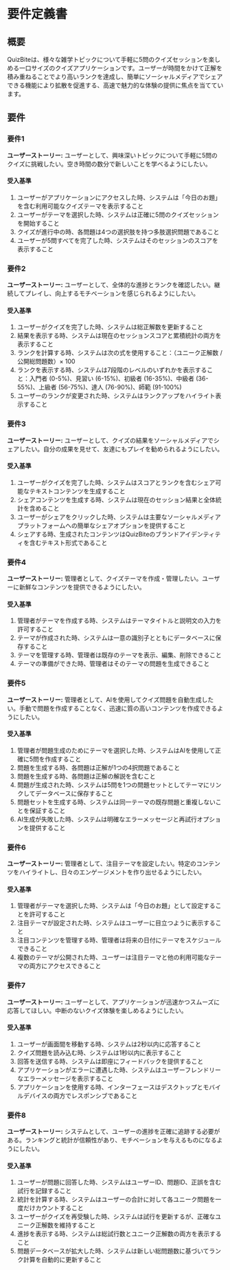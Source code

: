 # 要件定義書

## 概要

QuizBiteは、様々な雑学トピックについて手軽に5問のクイズセッションを楽しめる一口サイズのクイズアプリケーションです。ユーザーが時間をかけて正解を積み重ねることでより高いランクを達成し、簡単にソーシャルメディアでシェアできる機能により拡散を促進する、高速で魅力的な体験の提供に焦点を当てています。

## 要件

### 要件1

**ユーザーストーリー:** ユーザーとして、興味深いトピックについて手軽に5問のクイズに挑戦したい。空き時間の数分で新しいことを学べるようにしたい。

#### 受入基準

1. ユーザーがアプリケーションにアクセスした時、システムは「今日のお題」を含む利用可能なクイズテーマを表示すること
2. ユーザーがテーマを選択した時、システムは正確に5問のクイズセッションを開始すること
3. クイズが進行中の時、各問題は4つの選択肢を持つ多肢選択問題であること
4. ユーザーが5問すべてを完了した時、システムはそのセッションのスコアを表示すること

### 要件2

**ユーザーストーリー:** ユーザーとして、全体的な進捗とランクを確認したい。継続してプレイし、向上するモチベーションを感じられるようにしたい。

#### 受入基準

1. ユーザーがクイズを完了した時、システムは総正解数を更新すること
2. 結果を表示する時、システムは現在のセッションスコアと累積統計の両方を表示すること
3. ランクを計算する時、システムは次の式を使用すること：（ユニーク正解数 / 公開総問題数）× 100
4. ランクを表示する時、システムは7段階のレベルのいずれかを表示すること：入門者 (0-5%)、見習い (6-15%)、初級者 (16-35%)、中級者 (36-55%)、上級者 (56-75%)、達人 (76-90%)、師範 (91-100%)
5. ユーザーのランクが変更された時、システムはランクアップをハイライト表示すること

### 要件3

**ユーザーストーリー:** ユーザーとして、クイズの結果をソーシャルメディアでシェアしたい。自分の成果を見せて、友達にもプレイを勧められるようにしたい。

#### 受入基準

1. ユーザーがクイズを完了した時、システムはスコアとランクを含むシェア可能なテキストコンテンツを生成すること
2. シェアコンテンツを生成する時、システムは現在のセッション結果と全体統計を含めること
3. ユーザーがシェアをクリックした時、システムは主要なソーシャルメディアプラットフォームへの簡単なシェアオプションを提供すること
4. シェアする時、生成されたコンテンツはQuizBiteのブランドアイデンティティを含むテキスト形式であること

### 要件4

**ユーザーストーリー:** 管理者として、クイズテーマを作成・管理したい。ユーザーに新鮮なコンテンツを提供できるようにしたい。

#### 受入基準

1. 管理者がテーマを作成する時、システムはテーマタイトルと説明文の入力を許可すること
2. テーマが作成された時、システムは一意の識別子とともにデータベースに保存すること
3. テーマを管理する時、管理者は既存のテーマを表示、編集、削除できること
4. テーマの準備ができた時、管理者はそのテーマの問題を生成できること

### 要件5

**ユーザーストーリー:** 管理者として、AIを使用してクイズ問題を自動生成したい。手動で問題を作成することなく、迅速に質の高いコンテンツを作成できるようにしたい。

#### 受入基準

1. 管理者が問題生成のためにテーマを選択した時、システムはAIを使用して正確に5問を作成すること
2. 問題を生成する時、各問題は正解が1つの4択問題であること
3. 問題を生成する時、各問題は正解の解説を含むこと
4. 問題が生成された時、システムは5問を1つの問題セットとしてテーマにリンクしてデータベースに保存すること
5. 問題セットを生成する時、システムは同一テーマの既存問題と重複しないことを保証すること
6. AI生成が失敗した時、システムは明確なエラーメッセージと再試行オプションを提供すること

### 要件6

**ユーザーストーリー:** 管理者として、注目テーマを設定したい。特定のコンテンツをハイライトし、日々のエンゲージメントを作り出せるようにしたい。

#### 受入基準

1. 管理者がテーマを選択した時、システムは「今日のお題」として設定することを許可すること
2. 注目テーマが設定された時、システムはユーザーに目立つように表示すること
3. 注目コンテンツを管理する時、管理者は将来の日付にテーマをスケジュールできること
4. 複数のテーマが公開された時、ユーザーは注目テーマと他の利用可能なテーマの両方にアクセスできること

### 要件7

**ユーザーストーリー:** ユーザーとして、アプリケーションが迅速かつスムーズに応答してほしい。中断のないクイズ体験を楽しめるようにしたい。

#### 受入基準

1. ユーザーが画面間を移動する時、システムは2秒以内に応答すること
2. クイズ問題を読み込む時、システムは1秒以内に表示すること
3. 回答を送信する時、システムは即座にフィードバックを提供すること
4. アプリケーションがエラーに遭遇した時、システムはユーザーフレンドリーなエラーメッセージを表示すること
5. アプリケーションを使用する時、インターフェースはデスクトップとモバイルデバイスの両方でレスポンシブであること

### 要件8

**ユーザーストーリー:** システムとして、ユーザーの進捗を正確に追跡する必要がある。ランキングと統計が信頼性があり、モチベーションを与えるものになるようにしたい。

#### 受入基準

1. ユーザーが問題に回答した時、システムはユーザーID、問題ID、正誤を含む試行を記録すること
2. 統計を計算する時、システムはユーザーの合計に対して各ユニーク問題を一度だけカウントすること
3. ユーザーがクイズを再受験した時、システムは試行を更新するが、正確なユニーク正解数を維持すること
4. 進捗を表示する時、システムは総試行数とユニーク正解数の両方を表示すること
5. 問題データベースが拡大した時、システムは新しい総問題数に基づいてランク計算を自動的に更新すること